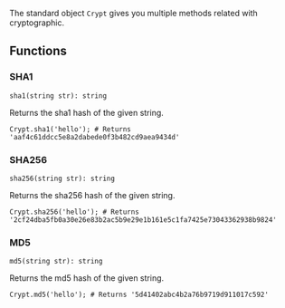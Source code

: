 The standard object `Crypt` gives you multiple methods related with cryptographic.

## Functions

### SHA1

`sha1(string str): string`

Returns the sha1 hash of the given string.

```borealis
Crypt.sha1('hello'); # Returns 'aaf4c61ddcc5e8a2dabede0f3b482cd9aea9434d'
```

### SHA256

`sha256(string str): string`

Returns the sha256 hash of the given string.

```borealis
Crypt.sha256('hello'); # Returns '2cf24dba5fb0a30e26e83b2ac5b9e29e1b161e5c1fa7425e73043362938b9824'
```

### MD5

`md5(string str): string`

Returns the md5 hash of the given string.

```borealis
Crypt.md5('hello'); # Returns '5d41402abc4b2a76b9719d911017c592'
```
